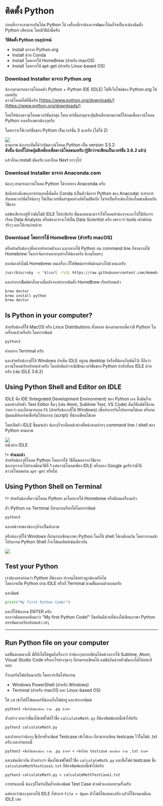 # ติดตั้ง Python
ก่อนที่เราจะสามารถรันโค้ด Python ได้ เครื่องที่เราต้องการพัฒนาโค้ดก็จำเป็นจะต้องติดตั้ง Python เสียก่อน โดยมีวิธีดังนี้ครับ

**วิธีติดตั้ง Python บนอุปกรณ์**<br>
- Install มาจาก Python.org
- Install ด้วย Conda
- Install โดยการใช้ HomeBrew (สำหรับ macOS)
- Install โดยการใช้ apt-get (สำหรับ Linux-based OS)

### Download Installer มาจาก Python.org
น้องๆสามารถดาวน์โหลดตัว Python + Python IDE (IDLE) ได้ที่เว็บไซต์ของ Python.org ได้เลยครับ<br>
ดาวน์โหลดได้ที่นี่ครับ [https://www.python.org/downloads/](https://www.python.org/downloads/)

โดยให้น้องดาวน์โหลดเวอร์ชันล่าสุด โดยเวอร์ชั่นล่าสุดจะปุ่มสีเหลืองตามภาพก็ให้กดเพื่อดาวน์โหลด Python ลงเครื่องของน้องๆครับ

โดยเราจะใช้เวอร์ชั่นของ Python เป็นเวอร์ชั่น 3 นะครับ (ไม่ใช่ 2)

![](https://images.duckduckgo.com/iu/?u=http%3A%2F%2Fopensourceforu.com%2Fwp-content%2Fuploads%2F2016%2F09%2FFigure-1-Python-download-page-from-the-official-portal.jpg&f=1)<br>
ตามภาพ น้องจะเห็นได้ว่าปุ่มดาวน์โหลด Python เป็น version 3.5.2 <br>
**ดังนั้น น้องก็ไปกดปุ่มสีเหลืองเพื่อดาวน์โหลดนะครับ (รู้สึกว่าจะเขียนเป็นเวอร์ชั่น 3.6.2 แล้ว)**

แล้วก็กด install มันครับ และก็กด Next ยาวๆไป

### Download Installer มาจาก Anaconda.com
น้องๆ สามารถดาวน์โหลด Python ได้จากทาง Anaconda ครับ

ข้อดีอย่างนึงของการทำแบบนี้นั่นคือ Conda (เป็นตัวจัดการ Python ของ Anacoda) จะทำการอับเดทเวอร์ชันให้น้องๆ ให้เป็นเวอร์ชั่นล่าสุดอย่างอัตโนมัติครับ ไม่จำเป็นที่จะต้องไปลงใหม่เหมือนกับวิธีแรก

แต่ข้อเสียจะอยู่ที่ว่ามันไม่มี IDLE ให้อ่ะสิครับ พี่มงเลยแนะนำว่าให้โหลดถ้าน้องๆจะเอาไปใช้กับการเรียน Data Analysis หรือต้องการจะไปเป็น Data Scientist ครับ เพราะว่า tools เค้าพร้อมจริงๆ และใช้งานง่ายด้วย

### Download โดยการใช้ HomeBrew (สำหรับ macOS)
หรือสำหรับน้องๆที่อยากท้าทายตัวเอง และอยากใช้ Python บน command line ก็สามารถใช้ Homebrew ในการจัดการหลายๆอย่างให้น้องครับ ดีงามโคตรๆ


หากน้องยังไม่มี Homebrew บนเครื่อง ก็ให้พิพม์บรรทัดด้านล่างไปด้วยนะครับ
```bash
/usr/bin/ruby -e "$(curl -fsSL https://raw.githubusercontent.com/Homebrew/install/master/install)"
```

และทำการพืิมพ์คำสั่งพวกนี้หลังจากทำการติดตั้ง HomeBrew เรียบร้อยแล้ว
```bash
brew doctor
brew install python
brew doctor
```

## Is Python in your computer?
สำหรับน้องที่ใช้ MacOS หรือ Linux Distributions ทั้งหลาย น้องสามารถเช็คว่ามี Python ในเครื่องแล้วหรือยัง โดยการพิมพ์
```bash
python3
```
ผ่านทาง Terminal ครับ

และสำหรับน้องๆที่ใช้ Windows ถ้าเห็น IDLE อยู่บน desktop (หรือที่น้องเก็บมันไว้) ก็ถือว่าดาวน์โหลดเรียบร้อยแล้วครับ โดยปกติแล้วจะมีเขียนเวอร์ขั่นของ Python กำกับที่บน IDLE ด้วยครับ (เช่น IDLE 3.6.2)

## Using Python Shell and Editor on IDLE
IDLE คือ IDE (Integrated Development Environment) ของ Python เอง ซึ่งมันก็จะแตกต่างกับตัว Text Editor อื่นๆ (เช่น Atom, Sublime Text, VS Code) นั่นก็คือมันใช้งานง่ายกว่า และก็สามารถกด `F5` (สำหรับน้องๆที่ใช้ Windows) เพื่อทำการรันโปรแกรมได้เลย หรือกดปุ่มบนคีย์บอร์ดเพื่อรันโปรแกรม (script) ที่น้องเขียนได้เลย

โดยเปิดตัว IDLE ขึ้นมาแล้ว น้องๆก็จะเห็นหน้าต่างที่หน้าตาคล้ายๆ command line / shell ของ Python ตามภาพ

![](https://images.duckduckgo.com/iu/?u=http%3A%2F%2Fi.stack.imgur.com%2Fbz1qE.jpg&f=1)<br>
หน้าต่าง IDLE

!> **คำแนะนำ**<br>
สำหรับน้องๆที่โหลด Python โดยการใช้ วิธีอื่นนอกจากวิธีแรก<br>
น้องๆอาจจะไปทำเหมือนวิธีที่ 1 แต่ดาวน์โหลดเพียง IDLE
หรือลอง Google ดูครับว่ามีวิธีดาวน์โหลดผ่าน `apt-get` หรือไม่

## Using Python Shell on Terminal
!> สำหรับน้องที่ดาวน์โหลด Python มาโดยการใช้ Homebrew หรือมีบนเครื่องแล้ว

ตัว Python บน Terminal ก็สามารถเรียกได้โดยการพิมพ์
```bash
python3
```
และหน้าจอของน้องๆก็จะเป็นดังภาพ

หรือน้องๆที่ใช้ Windows ก็สามารถเขียนภาษา Python โดยใช้ shell ได้เหมือนกัน โดยการกดเข้าโปรแกรม Python Shell ก็จะได้ผลลัพท์เช่นเดียวกัน

![](https://images.duckduckgo.com/iu/?u=https%3A%2F%2Fraphaelmarques.files.wordpress.com%2F2010%2F03%2Fterminal-python.png&f=1)

## Test your Python
เราต้องลองก่อนว่า Python ที่น้องลง ทำงานได้อย่างถูกต้องหรือไม่<br>
โดยการเปิด Python ผ่าน IDLE หรือก็ Terminal ตามขั้นตอนด้านบนครับ

และพิมพ์
```python
print("My first Python Code!")
```

และก็ให้น้องกด ENTER ครับ<br>
หากว่ามันตอบกลับมาว่า "My first Python Code!" ก็ขอยินดีด้วยที่น้องได้เขียนภาษา Python บรรทัดแรกเรียบร้อยแล้ว เย่ๆ

---

## Run Python file on your computer
แต่ขั้นตอนพวกนี้ พี่ก็ยังไม่ได้พูดถึงเรื่องว่า ถ้าน้องๆอยากเขียนโค้ดด้วยการใช้ Sublime, Atom, Visual Studio Code หรืออะไรต่างๆนาๆ ก็สามารถเขียนได้ แต่มันรันด้วยตัวมันเองไม่ได้หน่ะสิ ถถถ

ก็จะมารันไฟล์กันนะครับ โดยการเปิดโปรแกรม
- Windows PowerShell (สำหรับ Windows)
- Terminal (สำหรับ macOS และ Linux-based OS)

ให้ `cd` เข้าไปที่โฟลเดอร์ที่น้องเก็บไฟล์อยู่ และทำการพิมพ์
```
python3 <ชื่อไฟล์ของน้อง รวม .py ด้วย>
```

ตัวอย่าง หากว่าพี่มงได้เซฟไฟล์ไว้ชื่อ `calculateMath.py` ก็ต้องพิมพ์แบบนี้เข้าไปครับ
```bash
python3 calculateMath.py
```

และถ้าหากว่าน้องๆ ขี้เกียจที่จะพิมพ์ Testcase เข้าไปเอง ก็สามารถเขียน testcase ไว้ในไฟล์ .txt ครับ และทำแบบนี้
```
python3 <ชื่อไฟล์ของน้อง รวม .py ด้วย> < <ชื่อไฟล์ testcase ของน้อง รวม .txt ด้วย>
```

และเช่นเดียวกัน ตัวอย่างว่า พี่มงได้เซฟไฟล์ไว้ชื่อ `calculateMath.py` และชื่อไฟล์ testcase ชื่อ `calculateMathTestCase1.txt` ก็ต้องพิมพ์แบบนี้เข้าไปครับ
```
python3 calculateMath.py < calculateMathTestCase1.txt
```
การทำแบบนี้ น้องๆก็ไม่จำเป็นที่จะต้องพิมพ์ Test Case ด้วยตัวเองหลายๆครั้งครับ

แต่หากว่าน้องๆอยากใช้ IDLE ก็ทำการ `File > Open` ตัวไฟล์ได้เลยนะครับ แลัวก็ใช้งานเหมือน IDLE เลย
